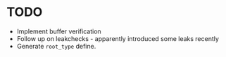 # TODO

- Implement buffer verification
- Follow up on leakchecks - apparently introduced some leaks recently
- Generate `root_type` define.
